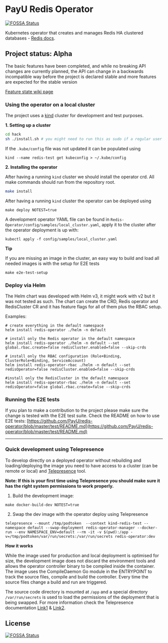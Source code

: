 # PayU Redis Operator
[![FOSSA Status](https://app.fossa.com/api/projects/git%2Bgithub.com%2Fvoltbit%2Fredis-operator.svg?type=shield)](https://app.fossa.com/projects/git%2Bgithub.com%2Fvoltbit%2Fredis-operator?ref=badge_shield)


Kubernetes operator that creates and manages Redis HA clustered databases - [Redis docs](https://redislabs.com/redis-enterprise/technology/redis-enterprise-cluster-architecture/).

## Project status: Alpha

The basic features have been completed, and while no breaking API changes are currently planned, the API can change in a backwards incompatible way before the project is declared stable and more features are expected for the stable version

[ Feature state wiki page ](https://github.com/PayU/Redis-Operator/wiki/Feature-state)

### Using the operator on a local cluster

The project uses a [kind](https://kind.sigs.k8s.io/docs/user/quick-start/) cluster for development and test purposes.

**1. Setting up a cluster**

```bash
cd hack
sh ./install.sh # you might need to run this as sudo if a regular user can't use docker
```

If the `.kube/config` file was not updated it can be populated using

`kind --name redis-test get kubeconfig > ~/.kube/config`

**2. Installing the operator**

After having a running `kind` cluster we should install the operator crd. All make commands should run from the repository root.

```bash
make install
```

After having a running `kind` cluster the operator can be deployed using

`make deploy NOTEST=true`

A development operator YAML file can be found in `Redis-Operator/config/samples/local_cluster.yaml`, apply it to the cluster after the operator deployment is up with:

`kubectl apply -f config/samples/local_cluster.yaml`

**Tip**

If you are missing an image in the cluster, an easy way to build and load all needed images is with the setup for E2E tests

`make e2e-test-setup`

### Deploy via Helm

The Helm chart was developed with Helm v3, it might work with v2 but it was not tested as such.
The chart can create the CRD, Redis operator and RedisCluster CR and it has feature flags for all of them plus the RBAC setup.

Examples:

```
# create everything in the default namespace
helm install redis-operator ./helm -n default

# install only the Redis operator in the default namespace
helm install redis-operator ./helm -n default --set global.rbac.create=false redisCluster.enabled=false --skip-crds

# install only the RBAC configuration (Role+Binding, ClusterRole+Binding, ServiceAccount)
helm install redis-operator-rbac ./helm -n default --set redisOperator=false redisCluster.enabled=false --skip-crds

#install only the RedisCluster in the default namespace
helm install redis-operator-rbac ./helm -n default --set redisOperator=false global.rbac.create=false --skip-crds
```

### Running the E2E tests

If you plan to make a contribution to the project please make sure the change is tested with the E2E test suite.
Check the README on how to use E2E tests: [https://github.com/PayU/redis-operator/blob/master/test/README.md](https://github.com/PayU/redis-operator/blob/master/test/README.md)

---

### Quick development using Telepresence

To develop directly on a deployed operator without rebuilding and loading/deploying the image you need to have access to a cluster (can be remote or local) and [Telepresence](https://www.telepresence.io/) tool.

<b>Note: If this is your first time using Telepresence you should make sure it has the right system permissions to work properly.</b><br>

1. Build the development image:

`make docker-build-dev NOTEST=true`

2. Swap the dev image with the operator deploy using Telepresence

```
telepresence --mount /tmp/podtoken  --context kind-redis-test --namespace default --swap-deployment redis-operator-manager --docker-run --env NAMESPACE_ENV=default --rm -it -v $(pwd):/app -v=/tmp/podtoken/var/run/secrets:/var/run/secrets redis-operator:dev
```

**How it works**

While the image used for production and local deployment is optimised for size, the development image does not discard the environment tools and allows the operator controller binary to be compiled inside the container. The image uses the CompileDaemon Go module in the ENTRYPOINT to track the source files, compile and build the controller. Every time the source files change a build and run are triggered.

The source code directory is mounted at `/app` and a special directory `/var/run/secrets` is used to load the permissions of the deployment that is being swapped. For more information check the Telepresence documentation [Link1](https://www.telepresence.io/tutorials/docker) & [Link2](https://www.telepresence.io/tutorials/kubernetes-client-libs).


## License
[![FOSSA Status](https://app.fossa.com/api/projects/git%2Bgithub.com%2Fvoltbit%2Fredis-operator.svg?type=large)](https://app.fossa.com/projects/git%2Bgithub.com%2Fvoltbit%2Fredis-operator?ref=badge_large)